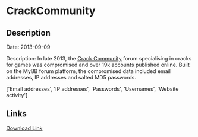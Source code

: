 # CrackCommunity

## Description

Date: 2013-09-09

Description:
In late 2013, the <a href="http://crackcommunity.com" target="_blank" rel="noopener">Crack Community</a> forum specialising in cracks for games was compromised and over 19k accounts published online. Built on the MyBB forum platform, the compromised data included email addresses, IP addresses and salted MD5 passwords.


['Email addresses', 'IP addresses', 'Passwords', 'Usernames', 'Website activity']

## Links

[Download Link](https://link-to.net/1229997/478.427324722598/dynamic/?r=Y3JhY2tjb21tdW5pdHkuY29t)